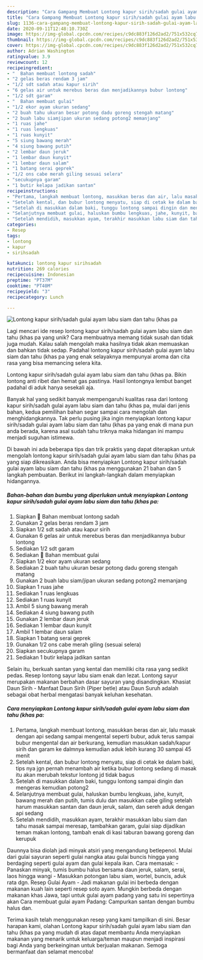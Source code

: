 ```yaml
---
description: "Cara Gampang Membuat Lontong kapur sirih/sadah gulai ayam labu siam dan tahu (khas pa yang Enak Banget"
title: "Cara Gampang Membuat Lontong kapur sirih/sadah gulai ayam labu siam dan tahu (khas pa yang Enak Banget"
slug: 1136-cara-gampang-membuat-lontong-kapur-sirih-sadah-gulai-ayam-labu-siam-dan-tahu-khas-pa-yang-enak-banget
date: 2020-09-11T12:48:10.730Z
image: https://img-global.cpcdn.com/recipes/c9dc883f126d2ad2/751x532cq70/lontong-kapur-sirihsadah-gulai-ayam-labu-siam-dan-tahu-khas-pa-foto-resep-utama.jpg
thumbnail: https://img-global.cpcdn.com/recipes/c9dc883f126d2ad2/751x532cq70/lontong-kapur-sirihsadah-gulai-ayam-labu-siam-dan-tahu-khas-pa-foto-resep-utama.jpg
cover: https://img-global.cpcdn.com/recipes/c9dc883f126d2ad2/751x532cq70/lontong-kapur-sirihsadah-gulai-ayam-labu-siam-dan-tahu-khas-pa-foto-resep-utama.jpg
author: Adrian Washington
ratingvalue: 3.9
reviewcount: 12
recipeingredient:
- "  Bahan membuat lontong sadah"
- "2 gelas beras rendam 3 jam"
- "1/2 sdt sadah atau kapur sirih"
- "6 gelas air untuk merebus beras dan menjadikannya bubur lontong"
- "1/2 sdt garam"
- "  Bahan membuat gulai"
- "1/2 ekor ayam ukuran sedang"
- "2 buah tahu ukuran besar potong dadu goreng stengah matang"
- "2 buah labu siamjipan ukuran sedang potong2 memanjang"
- "1 ruas jahe"
- "1 ruas lengkuas"
- "1 ruas kunyit"
- "5 siung bawang merah"
- "4 siung bawang putih"
- "2 lembar daun jeruk"
- "1 lembar daun kunyit"
- "1 lembar daun salam"
- "1 batang serai geprek"
- "1/2 ons cabe merah giling sesuai selera"
- "secukupnya garam"
- "1 butir kelapa jadikan santan"
recipeinstructions:
- "Pertama, langkah membuat lontong, masukkan beras dan air, lalu masak dengan api sedang sampai mengental seperti bubur, aduk terus sampai bubur mengental dan air berkurang, kemudian masukkan sadah/kapur sirih dan garam ke dalmnya kemudian aduk lebih kurang 30 sampai 45 menit"
- "Setelah kental, dan bubur lontong menyatu, siap di cetak ke dalam baki, tips nya jgn pernah menambah air ketika bubur lontong sedang di masak itu akan merubah tekstur lontong jd tidak bagus"
- "Setelah di masukkan dalam baki, tunggu lontong sampai dingin dan mengeras kemudian potong2"
- "Selanjutnya membuat gulai, haluskan bumbu lengkuas, jahe, kunyit, bawang merah dan putih, tumis dulu dan masukkan cabe giling setelah harum masukkan santan dan daun jeruk, salam, dan sereh aduk dengan api sedang"
- "Setelah mendidih, masukkan ayam, terakhir masukkan labu siam dan tahu masak sampai meresap, tambahkan garam, gulai siap dijadikan teman makan lontong, tambah enak di kasi taburan bawang goreng dan kerupuk"
categories:
- Resep
tags:
- lontong
- kapur
- sirihsadah

katakunci: lontong kapur sirihsadah 
nutrition: 269 calories
recipecuisine: Indonesian
preptime: "PT37M"
cooktime: "PT40M"
recipeyield: "3"
recipecategory: Lunch

---
```



![Lontong kapur sirih/sadah gulai ayam labu siam dan tahu (khas pa](https://img-global.cpcdn.com/recipes/c9dc883f126d2ad2/751x532cq70/lontong-kapur-sirihsadah-gulai-ayam-labu-siam-dan-tahu-khas-pa-foto-resep-utama.jpg)

Lagi mencari ide resep lontong kapur sirih/sadah gulai ayam labu siam dan tahu (khas pa yang unik? Cara membuatnya memang tidak susah dan tidak juga mudah. Kalau salah mengolah maka hasilnya tidak akan memuaskan dan bahkan tidak sedap. Padahal lontong kapur sirih/sadah gulai ayam labu siam dan tahu (khas pa yang enak selayaknya mempunyai aroma dan cita rasa yang bisa memancing selera kita.

Lontong kapur sirih/sadah gulai ayam labu siam dan tahu (khas pa. Bikin lontong anti ribet dan hemat gas pastinya. Hasil lontongnya lembut banget padahal di aduk hanya sesekali aja.

Banyak hal yang sedikit banyak mempengaruhi kualitas rasa dari lontong kapur sirih/sadah gulai ayam labu siam dan tahu (khas pa, mulai dari jenis bahan, kedua pemilihan bahan segar sampai cara mengolah dan menghidangkannya. Tak perlu pusing jika ingin menyiapkan lontong kapur sirih/sadah gulai ayam labu siam dan tahu (khas pa yang enak di mana pun anda berada, karena asal sudah tahu triknya maka hidangan ini mampu menjadi suguhan istimewa.


Di bawah ini ada beberapa tips dan trik praktis yang dapat diterapkan untuk mengolah lontong kapur sirih/sadah gulai ayam labu siam dan tahu (khas pa yang siap dikreasikan. Anda bisa menyiapkan Lontong kapur sirih/sadah gulai ayam labu siam dan tahu (khas pa menggunakan 21 bahan dan 5 langkah pembuatan. Berikut ini langkah-langkah dalam menyiapkan hidangannya.

<!--inarticleads1-->

##### Bahan-bahan dan bumbu yang diperlukan untuk menyiapkan Lontong kapur sirih/sadah gulai ayam labu siam dan tahu (khas pa:

1. Siapkan  💞 Bahan membuat lontong sadah
1. Gunakan 2 gelas beras rendam 3 jam
1. Siapkan 1/2 sdt sadah atau kapur sirih
1. Gunakan 6 gelas air untuk merebus beras dan menjadikannya bubur lontong
1. Sediakan 1/2 sdt garam
1. Sediakan  💞 Bahan membuat gulai
1. Siapkan 1/2 ekor ayam ukuran sedang
1. Sediakan 2 buah tahu ukuran besar potong dadu goreng stengah matang
1. Gunakan 2 buah labu siam/jipan ukuran sedang potong2 memanjang
1. Siapkan 1 ruas jahe
1. Sediakan 1 ruas lengkuas
1. Sediakan 1 ruas kunyit
1. Ambil 5 siung bawang merah
1. Sediakan 4 siung bawang putih
1. Gunakan 2 lembar daun jeruk
1. Sediakan 1 lembar daun kunyit
1. Ambil 1 lembar daun salam
1. Siapkan 1 batang serai geprek
1. Gunakan 1/2 ons cabe merah giling (sesuai selera)
1. Siapkan secukupnya garam
1. Sediakan 1 butir kelapa jadikan santan


Selain itu, berkuah santan yang kental dan memiliki cita rasa yang sedikit pedas. Resep lontong sayur labu siam enak dan lezat. Lontong sayur merupakan makanan berbahan dasar sayuran yang disandingkan. Khasiat Daun Sirih - Manfaat Daun Sirih (Piper betle) atau Daun Suruh adalah sebagai obat herbal mengatasi banyak keluhan kesehatan. 

<!--inarticleads2-->

##### Cara menyiapkan Lontong kapur sirih/sadah gulai ayam labu siam dan tahu (khas pa:

1. Pertama, langkah membuat lontong, masukkan beras dan air, lalu masak dengan api sedang sampai mengental seperti bubur, aduk terus sampai bubur mengental dan air berkurang, kemudian masukkan sadah/kapur sirih dan garam ke dalmnya kemudian aduk lebih kurang 30 sampai 45 menit
1. Setelah kental, dan bubur lontong menyatu, siap di cetak ke dalam baki, tips nya jgn pernah menambah air ketika bubur lontong sedang di masak itu akan merubah tekstur lontong jd tidak bagus
1. Setelah di masukkan dalam baki, tunggu lontong sampai dingin dan mengeras kemudian potong2
1. Selanjutnya membuat gulai, haluskan bumbu lengkuas, jahe, kunyit, bawang merah dan putih, tumis dulu dan masukkan cabe giling setelah harum masukkan santan dan daun jeruk, salam, dan sereh aduk dengan api sedang
1. Setelah mendidih, masukkan ayam, terakhir masukkan labu siam dan tahu masak sampai meresap, tambahkan garam, gulai siap dijadikan teman makan lontong, tambah enak di kasi taburan bawang goreng dan kerupuk


Daunnya bisa diolah jadi minyak atsiri yang mengandung betlepenol. Mulai dari gulai sayuran seperti gulai nangka atau gulai buncis hingga yang berdaging seperti gulai ayam dan gulai kepala ikan. Cara memasak: - Panaskan minyak, tumis bumbu halus bersama daun jeruk, salam, serai, laos hingga wangi - Masukkan potongan labu siam, wortel, buncis, aduk rata dgn. Resep Gulai Ayam - Jadi makanan gulai ini berbeda dengan makanan kuah lain seperti resep soto ayam. Mungkin berbeda dengan makanan khas Jawa, tapi untuk gulai ayam padang yang satu ini sepertinya akan Cara membuat gulai ayam Padang: Campurkan santan dengan bumbu halus dan. 

Terima kasih telah menggunakan resep yang kami tampilkan di sini. Besar harapan kami, olahan Lontong kapur sirih/sadah gulai ayam labu siam dan tahu (khas pa yang mudah di atas dapat membantu Anda menyiapkan makanan yang menarik untuk keluarga/teman maupun menjadi inspirasi bagi Anda yang berkeinginan untuk berjualan makanan. Semoga bermanfaat dan selamat mencoba!
